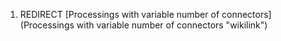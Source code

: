1.  REDIRECT [Processings with variable number of connectors](Processings with variable number of connectors "wikilink")

